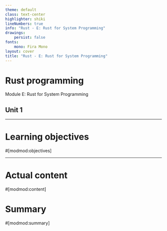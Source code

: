 ```yaml
---
theme: default
class: text-center
highlighter: shiki
lineNumbers: true
info: "Rust - E: Rust for System Programming"
drawings:
    persist: false
fonts:
    mono: Fira Mono
layout: cover
title: "Rust - E: Rust for System Programming"
---
```


# Rust programming

Module E: Rust for System Programming

## Unit 1

---
# Learning objectives

#[modmod:objectives]

---
# Actual content
#[modmod:content]

# Summary
#[modmod:summary]
